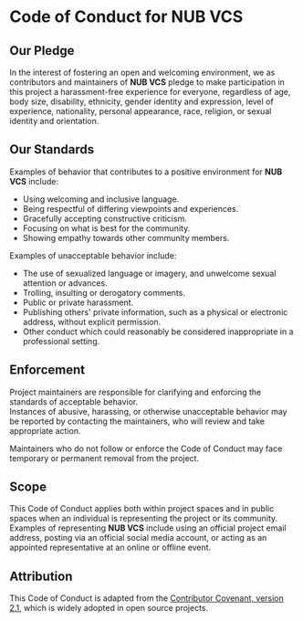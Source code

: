 # Code of Conduct for NUB VCS

## Our Pledge

In the interest of fostering an open and welcoming environment, we as contributors and maintainers of **NUB VCS** pledge to make participation in this project a harassment-free experience for everyone, regardless of age, body size, disability, ethnicity, gender identity and expression, level of experience, nationality, personal appearance, race, religion, or sexual identity and orientation.

## Our Standards

Examples of behavior that contributes to a positive environment for **NUB VCS** include:

- Using welcoming and inclusive language.
- Being respectful of differing viewpoints and experiences.
- Gracefully accepting constructive criticism.
- Focusing on what is best for the community.
- Showing empathy towards other community members.

Examples of unacceptable behavior include:

- The use of sexualized language or imagery, and unwelcome sexual attention or advances.
- Trolling, insulting or derogatory comments.
- Public or private harassment.
- Publishing others' private information, such as a physical or electronic address, without explicit permission.
- Other conduct which could reasonably be considered inappropriate in a professional setting.

## Enforcement

Project maintainers are responsible for clarifying and enforcing the standards of acceptable behavior.  
Instances of abusive, harassing, or otherwise unacceptable behavior may be reported by contacting the maintainers, who will review and take appropriate action.

Maintainers who do not follow or enforce the Code of Conduct may face temporary or permanent removal from the project.

## Scope

This Code of Conduct applies both within project spaces and in public spaces when an individual is representing the project or its community. Examples of representing **NUB VCS** include using an official project email address, posting via an official social media account, or acting as an appointed representative at an online or offline event.

## Attribution

This Code of Conduct is adapted from the [Contributor Covenant, version 2.1](https://www.contributor-covenant.org/version/2/1/code_of_conduct/), which is widely adopted in open source projects.
